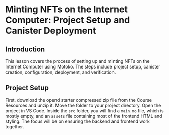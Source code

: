 # Minting NFTs on the Internet Computer: Project Setup and Canister Deployment

## Introduction

This lesson covers the process of setting up and minting NFTs on the Internet Computer using Motoko. The steps include project setup, canister creation, configuration, deployment, and verification.

## Project Setup

First, download the opend starter compressed zip file from the Course Resources and unzip it. Move the folder to your project directory. Open the project in VS Code. Inside the `src` folder, you will find a `main.mo` file, which is mostly empty, and an `assets` file containing most of the frontend HTML and styling. The focus will be on ensuring the backend and frontend work together.
